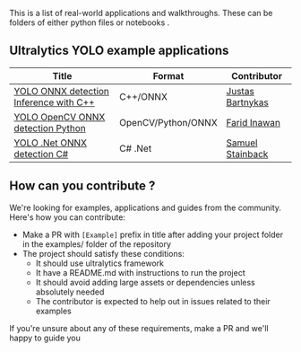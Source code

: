 This is a list of real-world applications and walkthroughs. These can be folders of either python files or notebooks .

## Ultralytics YOLO example applications

| Title                                                                    | Format             | Contributor                                         |
| ------------------------------------------------------------------------ | ------------------ | --------------------------------------------------- |
| [YOLO ONNX detection Inference with C++](./YOLOv8-CPP-Inference)         | C++/ONNX           | [Justas Bartnykas](https://github.com/JustasBart)   |
| [YOLO OpenCV ONNX detection Python](./YOLOv8-OpenCV-ONNX-Python)         | OpenCV/Python/ONNX | [Farid Inawan](https://github.com/frdteknikelektro) |
| [YOLO .Net ONNX detection C#](https://www.nuget.org/packages/Yolov8.Net) | C# .Net            | [Samuel Stainback](https://github.com/sstainba)     |

## How can you contribute ?

We're looking for examples, applications and guides from the community. Here's how you can contribute:

- Make a PR with `[Example]` prefix in title after adding your project folder in the examples/ folder of the repository
- The project should satisfy these conditions:
  - It should use ultralytics framework
  - It have a README.md with instructions to run the project
  - It should avoid adding large assets or dependencies unless absolutely needed
  - The contributor is expected to help out in issues related to their examples

If you're unsure about any of these requirements, make a PR and we'll happy to guide you
